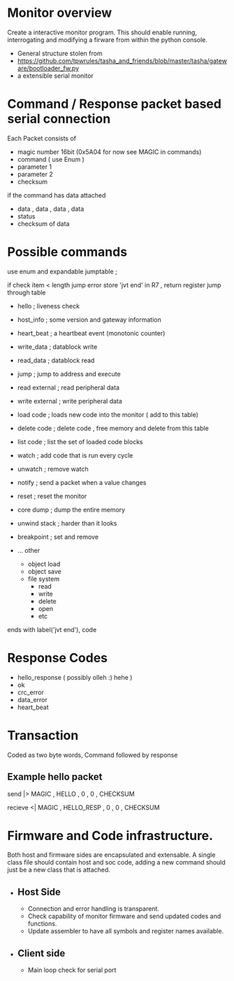 # Monitor overview

 Create a interactive monitor program. This should enable running, interrogating and modifying a firware from within the python console. 

- General structure stolen from
-  https://github.com/tpwrules/tasha_and_friends/blob/master/tasha/gateware/bootloader_fw.py
- a extensible serial monitor

# Command / Response packet based serial connection 

Each Packet consists of 
- magic number 16bit (0x5A04 for now see MAGIC in commands)
- command ( use Enum )
- parameter 1
- parameter 2
- checksum 

if the command has data attached

- data , data , data , data 
- status
- checksum of data

# Possible commands 

use enum and expandable jumptable ; 

if check item < length jump error
store 'jvt end' in R7 , return register
jump through table 

- hello ; liveness check
- host_info ; some version and gateway information
- heart_beat ; a heartbeat event (monotonic counter)
- write_data ; datablock write
- read_data ; datablock read 
- jump ; jump to address and execute

- read external ; read peripheral data 
- write external ; write peripheral data 

- load code ; loads new code into the monitor ( add to this table)
- delete code ; delete code , free memory and delete from this table
- list code ; list the set of loaded code blocks

- watch ; add code that is run every cycle
- unwatch ; remove watch 
- notify ; send a packet when a value changes

- reset ; reset the monitor 
- core dump ; dump the entire memory
- unwind stack ; harder than it looks
- breakpoint ; set and remove
- ... other 
  - object load
  - object save
  - file system 
    - read
    - write
    - delete
    - open 
    - etc


ends with label('jvt end'), code 

# Response Codes 

- hello_response ( possibly olleh :) hehe )
- ok
- crc_error
- data_error
- heart_beat
# Transaction 
Coded as two byte words, Command followed by response
## Example hello packet
send |> MAGIC  , HELLO , 0 , 0 , CHECKSUM

recieve <| MAGIC , HELLO_RESP , 0 , 0 , CHECKSUM

# Firmware and Code infrastructure.

Both host and firmware sides are encapsulated and extensable. A single class file should contain host and soc code, adding a new command should just be a new class that is attached.
- ## Host Side
  - Connection and error handling is transparent.
  - Check capability of monitor firmware and send updated codes and functions.
  - Update assembler to have all symbols and register names available.
- ## Client side
  - Main loop check for serial port
